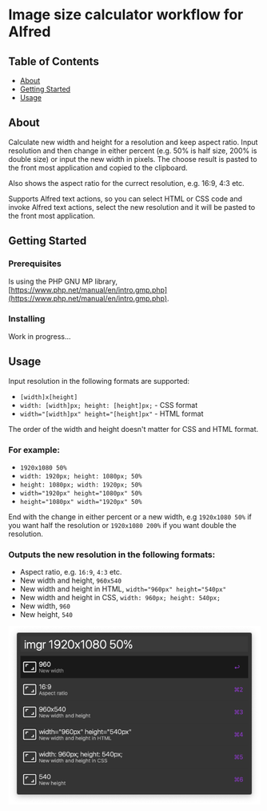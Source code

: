 # Image size calculator workflow for Alfred

## Table of Contents

- [About](#about)
- [Getting Started](#getting_started)
- [Usage](#usage)

## About <a name = "about"></a>

Calculate new width and height for a resolution and keep aspect ratio. Input resolution and then change in either percent (e.g. 50% is half size, 200% is double size) or input the new width in pixels. The choose result is pasted to the front most application and copied to the clipboard.

Also shows the aspect ratio for the currect resolution, e.g. 16:9, 4:3 etc.

Supports Alfred text actions, so you can select HTML or CSS code and invoke Alfred text actions, select the new resolution and it will be pasted to the front most application.

## Getting Started <a name = "getting_started"></a>

### Prerequisites

Is using the PHP GNU MP library, [https://www.php.net/manual/en/intro.gmp.php](https://www.php.net/manual/en/intro.gmp.php).

### Installing

Work in progress...

## Usage <a name = "usage"></a>

Input resolution in the following formats are supported:

- `[width]x[height]`
- `width: [width]px; height: [height]px;` - CSS format
- `width="[width]px" height="[height]px"` - HTML format

The order of the width and height doesn't matter for CSS and HTML format.

### For example:

- `1920x1080 50%`
- `width: 1920px; height: 1080px; 50%`
- `height: 1080px; width: 1920px; 50%`
- `width="1920px" height="1080px" 50%`
- `height="1080px" width="1920px" 50%`

End with the change in either percent or a new width, e.g
`1920x1080 50%` if you want half the resolution or `1920x1080 200%` if you want double the resolution.

### Outputs the new resolution in the following formats:

- Aspect ratio, e.g. `16:9`, `4:3` etc.
- New width and height, `960x540`
- New width and height in HTML, `width="960px" height="540px"`
- New width and height in CSS, `width: 960px; height: 540px;`
- New width, `960`
- New height, `540`

![Screen shot](screenshot.png)
